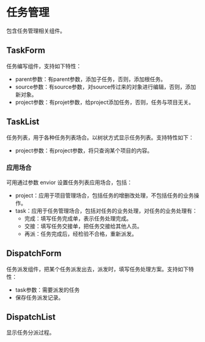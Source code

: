 # 任务管理

包含任务管理相关组件。

## TaskForm

任务编写组件，支持如下特性：

- parent参数：有parent参数，添加子任务，否则，添加根任务。
- source参数：有source参数，对source传过来的对象进行编辑，否则，添加新对象。
- project参数：有projet参数，给project添加任务，否则，任务与项目无关。

## TaskList

任务列表，用于各种任务列表场合。以树状方式显示任务列表。支持特性如下：

- project参数：有project参数，将只查询某个项目的内容。

### 应用场合

可用通过参数 envior 设置任务列表应用场合，包括：

- project：应用于项目管理场合，包括任务的增删改处理，不包括任务的业务操作。
- task：应用于任务管理场合，包括对任务的业务处理，对任务的业务处理有：
  * 完成：填写任务完成单，表示任务处理完成。
  * 交接：填写任务交接单，把任务交接给其他人员。
  * 再派：任务完成后，经检验不合格，重新派发。

## DispatchForm

任务派发组件，把某个任务派发出去，派发时，填写任务处理方案。支持如下特性：

- task参数：需要派发的任务
- 保存任务派发记录。

## DispatchList

显示任务分派过程。
